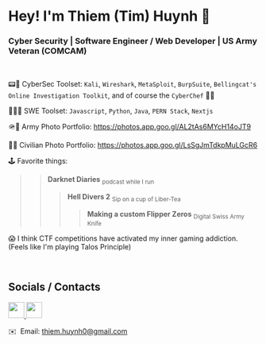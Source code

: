 # Hey! I'm Thiem (Tim) Huynh 👋
### Cyber Security | Software Engineer / Web Developer | US Army Veteran (COMCAM)

</br>

📟🔑 CyberSec Toolset: `Kali`, `Wireshark`, `MetaSploit`, `BurpSuite`, `Bellingcat's Online Investigation Toolkit`, and of course the `CyberChef` 🧑‍🍳
 
👨‍💻🔧 SWE Toolset: `Javascript`, `Python`, `Java`, `PERN Stack`, `Nextjs`

🪖📸 Army Photo Portfolio: https://photos.app.goo.gl/AL2tAs6MYcH14oJT9

🤵📸 Civilian Photo Portfolio: https://photos.app.goo.gl/LsSgJmTdkpMuLGcR6

🕹️ Favorite things: 
>> **Darknet Diaries** <sub>podcast while I run</sub> 
>>> **Hell Divers 2** <sub>Sip on a cup of Liber-Tea</sub>
>>>> **Making a custom Flipper Zeros** <sub>Digital Swiss Army Knife</sub>

😱 I think CTF competitions have activated my inner gaming addiction. (Feels like I'm playing Talos Principle)

</br>

## Socials / Contacts

<p align="left"> <a href="https://www.github.com/thiem-dev" target="_blank" rel="noreferrer"> <picture> <source media="(prefers-color-scheme: dark)" srcset="https://raw.githubusercontent.com/danielcranney/readme-generator/main/public/icons/socials/github-dark.svg" /> <source media="(prefers-color-scheme: light)" srcset="https://raw.githubusercontent.com/danielcranney/readme-generator/main/public/icons/socials/github.svg" /> <img src="https://raw.githubusercontent.com/danielcranney/readme-generator/main/public/icons/socials/github.svg" width="32" height="32" /> </picture> </a> <a href="https://www.linkedin.com/in/thiem-dev" target="_blank" rel="noreferrer"> <picture> <source media="(prefers-color-scheme: dark)" srcset="https://raw.githubusercontent.com/danielcranney/readme-generator/main/public/icons/socials/linkedin-dark.svg" /> <source media="(prefers-color-scheme: light)" srcset="https://raw.githubusercontent.com/danielcranney/readme-generator/main/public/icons/socials/linkedin.svg" /> <img src="https://raw.githubusercontent.com/danielcranney/readme-generator/main/public/icons/socials/linkedin.svg" width="32" height="32" /> </picture> </a></p>

✉️  Email: [thiem.huynh0@gmail.com](mailto:thiem.huynh0@gmail.com)
